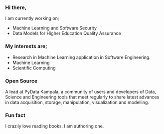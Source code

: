 ### Hi there,
I am currently working on;
- Machine Learning and Software Security
- Data Models for Higher Education Quality Assurance

### My interests are;
- Research in Machine Learning application in Software Engineering.
- Machine Learning
- Scientific Computing

### Open Source
A lead at PyData Kampala, a community of users and developers of Data, Science and Engineering tools that meet regularly to share latest advances in data acquisition,
storage, manipulation, visualization and modelling.

### Fun fact
I crazily love reading books. I am authoring one. 
